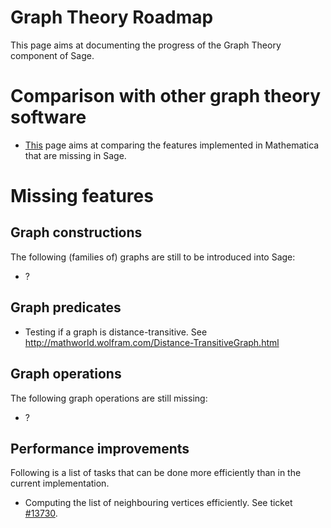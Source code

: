 


# Graph Theory Roadmap

This page aims at documenting the progress of the Graph Theory component of Sage.

# Comparison with other graph theory software

* [This](Mathematica-Graph-Theory-) page aims at comparing the features implemented in Mathematica that are missing in Sage.

# Missing features

## Graph constructions

The following (families of) graphs are still to be introduced into Sage:

* ?

## Graph predicates

* Testing if a graph is distance-transitive. See http://mathworld.wolfram.com/Distance-TransitiveGraph.html

## Graph operations

The following graph operations are still missing:

* ?

## Performance improvements

Following is a list of tasks that can be done more efficiently than in the current implementation.

* Computing the list of neighbouring vertices efficiently. See ticket [#13730](https://trac.sagemath.org/ticket/13730).
